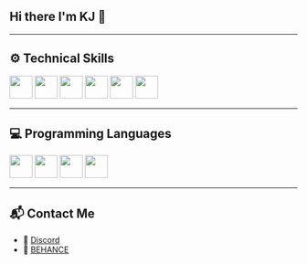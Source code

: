 ## Hi there I'm KJ 👋

---

## ⚙️ Technical Skills
<p align="left">
  <img src="https://cdn.jsdelivr.net/gh/devicons/devicon/icons/blender/blender-original.svg" width="40" />
  <img src="https://cdn.jsdelivr.net/gh/devicons/devicon/icons/photoshop/photoshop-plain.svg" width="40" />
  <img src="https://cdn.jsdelivr.net/gh/devicons/devicon/icons/vscode/vscode-original.svg" width="40" />
  <img src="https://cdn.jsdelivr.net/gh/devicons/devicon@latest/icons/django/django-plain-wordmark.svg" width="40"/>
  <img src="https://cdn.jsdelivr.net/gh/devicons/devicon/icons/html5/html5-original.svg" width="40" />
  <img src="https://cdn.jsdelivr.net/gh/devicons/devicon/icons/css3/css3-original.svg" width="40" />
</p>

---

## 💻 Programming Languages
<p align="left">
  <img src="https://cdn.jsdelivr.net/gh/devicons/devicon/icons/python/python-original.svg" width="40" />
  <img src="https://cdn.jsdelivr.net/gh/devicons/devicon@latest/icons/cplusplus/cplusplus-original.svg" width="40"/>
  <img src="https://cdn.jsdelivr.net/gh/devicons/devicon@latest/icons/javascript/javascript-original.svg" width="40"/>
  <img src="https://cdn.jsdelivr.net/gh/devicons/devicon@latest/icons/lua/lua-original.svg" width="40" />
          
</p>

---

## 📬 Contact Me
- 💬 [Discord](https://discord.gg/kj5m)
- 💬 [BEHANCE](https://www.behance.net/kj5m)
